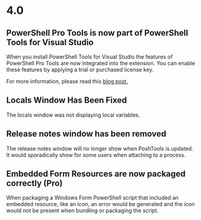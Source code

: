 # 4.0

## PowerShell Pro Tools is now part of PowerShell Tools for Visual Studio

When you install PowerShell Tools for Visual Studio the features of PowerShell Pro Tools are now integrated into the extension. You can enable these features by applying a trial or purchased license key. 

For more information, please read this [blog post.](https://poshtools.com/2018/10/24/powershell-tools-for-visual-studio-the-future/)

## Locals Window Has Been Fixed

The locals window was not displaying local variables. 

## Release notes window has been removed

The release notes window will no longer show when PoshTools is updated. It would sporadically show for some users when attaching to a process. 

## Embedded Form Resources are now packaged correctly \(Pro\)

When packaging a Windows Form PowerShell script that included an embedded resource, like an icon, an error would be generated and the icon would not be present when bundling or packaging the script. 



